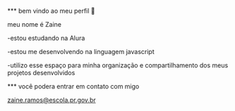 *** bem vindo ao meu perfil 💙

meu nome é Zaine

-estou estudando na Alura

-estou me desenvolvendo na linguagem javascript

-utilizo esse espaço para minha organização e compartilhamento dos meus projetos desenvolvidos

*** você podera entrar em contato com migo

zaine.ramos@escola.pr.gov.br
